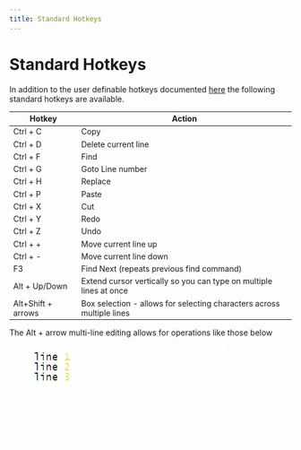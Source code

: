 ```yaml
---
title: Standard Hotkeys
---
```


# Standard Hotkeys

In addition to the user definable hotkeys documented [here](/docs/features/options/options-window-key-bindings) the following standard hotkeys are available.

| Hotkey | Action |
|---|---|
| Ctrl + C | Copy |
| Ctrl + D | Delete current line |
| Ctrl + F | Find |
| Ctrl + G | Goto Line number |
| Ctrl + H | Replace |
| Ctrl + P | Paste |
| Ctrl + X | Cut |
| Ctrl + Y | Redo | 
| Ctrl + Z | Undo |
| Ctrl + + | Move current line up |
| Ctrl + - | Move current line down |
| F3 | Find Next (repeats previous find command) |
| Alt + Up/Down | Extend cursor vertically so you can type on multiple lines at once |
| Alt+Shift + arrows| Box selection - allows for selecting characters across multiple lines |

The Alt + arrow multi-line editing allows for operations like those below

![](multi-line-editting.gif)